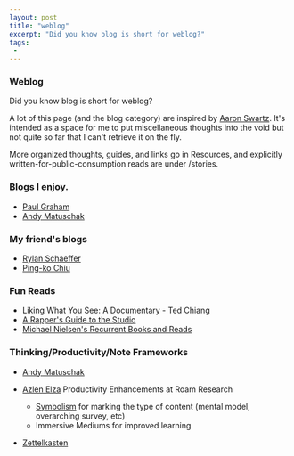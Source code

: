 ```yaml
---
layout: post
title: "weblog"
excerpt: "Did you know blog is short for weblog?"
tags:
 -
---
```


### Weblog
Did you know blog is short for weblog? 

A lot of this page (and the blog category) are inspired by [Aaron Swartz](http://www.aaronsw.com/weblog/). It's
intended as a space for me to put miscellaneous thoughts into the void but not quite so far that I can't retrieve it on the fly.

More organized thoughts, guides, and links go in Resources, and explicitly written-for-public-consumption reads are under /stories.

### Blogs I enjoy.

* [Paul Graham](http://www.paulgraham.com/index.html)
* [Andy Matuschak](https://andymatuschak.org/)

### My friend's blogs
* [Rylan Schaeffer](http://www.rylanschaeffer.github.io)
* [Ping-ko Chiu](http://pingkochiu.com/)

### Fun Reads
* Liking What You See: A Documentary - Ted Chiang
* [A Rapper's Guide to the Studio](https://www.reddit.com/r/makinghiphop/comments/fw15o1/the_rappers_guide_to_the_studio_making_every/)
* [Michael Nielsen's Recurrent Books and Reads](https://twitter.com/michael_nielsen/status/968032549464244224)

### Thinking/Productivity/Note Frameworks
* [Andy Matuschak](https://andymatuschak.org/)
* [Azlen Elza](https://www.azlen.me) Productivity Enhancements at Roam Research
  * [Symbolism](https://notes.azlen.me/a4qpjwbl/) for marking the type of content (mental model, overarching survey, etc)
  * Immersive Mediums for improved learning

* [Zettelkasten](https://zettelkasten.de/)
